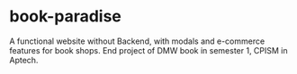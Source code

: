 # book-paradise
A functional website without Backend, with modals and e-commerce features for book shops. End project of DMW book in semester 1, CPISM in Aptech.
